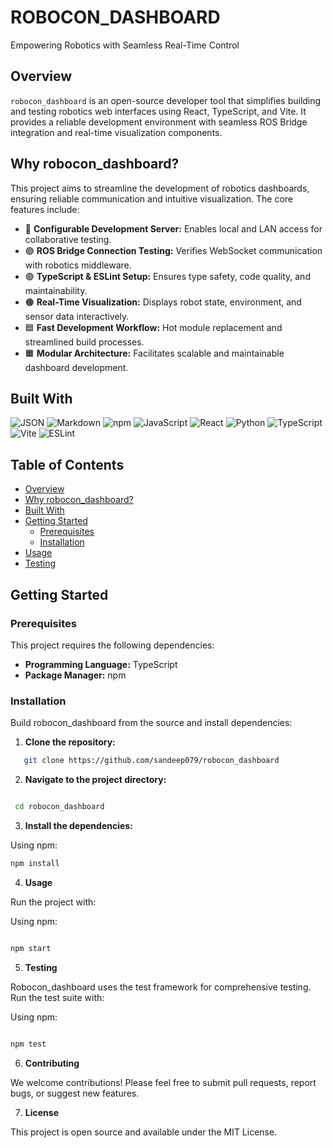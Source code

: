 # ROBOCON_DASHBOARD

Empowering Robotics with Seamless Real-Time Control

## Overview

`robocon_dashboard` is an open-source developer tool that simplifies building and testing robotics web interfaces using React, TypeScript, and Vite. It provides a reliable development environment with seamless ROS Bridge integration and real-time visualization components.

## Why robocon_dashboard?

This project aims to streamline the development of robotics dashboards, ensuring reliable communication and intuitive visualization. The core features include:

- 📜 **Configurable Development Server:** Enables local and LAN access for collaborative testing.
- 🟢 **ROS Bridge Connection Testing:** Verifies WebSocket communication with robotics middleware.
- 🟣 **TypeScript & ESLint Setup:** Ensures type safety, code quality, and maintainability.
- 🟤 **Real-Time Visualization:** Displays robot state, environment, and sensor data interactively.
- 🟦 **Fast Development Workflow:** Hot module replacement and streamlined build processes.
- 🟧 **Modular Architecture:** Facilitates scalable and maintainable dashboard development.

## Built With

![JSON](https://img.shields.io/badge/-JSON-000?style=flat&logo=json)
![Markdown](https://img.shields.io/badge/-Markdown-000?style=flat&logo=markdown)
![npm](https://img.shields.io/badge/-npm-000?style=flat&logo=npm)
![JavaScript](https://img.shields.io/badge/-JavaScript-000?style=flat&logo=javascript)
![React](https://img.shields.io/badge/-React-000?style=flat&logo=react)
![Python](https://img.shields.io/badge/-Python-000?style=flat&logo=python)
![TypeScript](https://img.shields.io/badge/-TypeScript-000?style=flat&logo=typescript)
![Vite](https://img.shields.io/badge/-Vite-000?style=flat&logo=vite)
![ESLint](https://img.shields.io/badge/-ESLint-000?style=flat&logo=eslint)

## Table of Contents

- [Overview](#overview)
- [Why robocon_dashboard?](#why-robocon_dashboard)
- [Built With](#built-with)
- [Getting Started](#getting-started)
  - [Prerequisites](#prerequisites)
  - [Installation](#installation)
- [Usage](#usage)
- [Testing](#testing)

## Getting Started

### Prerequisites

This project requires the following dependencies:

- **Programming Language:** TypeScript
- **Package Manager:** npm

### Installation

Build robocon_dashboard from the source and install dependencies:

1. **Clone the repository:**
```bash
   git clone https://github.com/sandeep079/robocon_dashboard
```
2. **Navigate to the project directory:**
```bash

 cd robocon_dashboard
  ```
3. **Install the dependencies:**

Using npm:
  ```bash
  npm install
  ```
4. **Usage**

Run the project with:

Using npm:
```bash

npm start
```
5. **Testing**

Robocon_dashboard uses the test framework for comprehensive testing. Run the test suite with:

Using npm:
```bash

npm test
```
6. **Contributing**

We welcome contributions! Please feel free to submit pull requests, report bugs, or suggest new features.

7. **License**

This project is open source and available under the MIT License.




